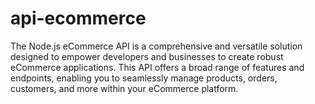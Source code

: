# api-ecommerce
The Node.js eCommerce API is a comprehensive and versatile solution designed to empower developers and businesses to create robust eCommerce applications. This API offers a broad range of features and endpoints, enabling you to seamlessly manage products, orders, customers, and more within your eCommerce platform.
